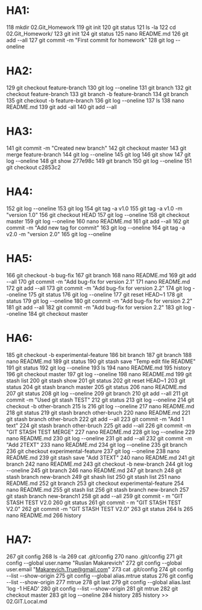# HA1:

  118  mkdir 02.Git_Homework
  119  git init
  120  git status
  121  ls -la
  122  cd 02.Git_Homework/
  123  git init
  124  git status
  125  nano README.md
  126  git add --all
  127  git commit -m "First commit for homework"
  128  git log --oneline
# HA2:
  129  git checkout feature-branch
  130  git log --oneline
  131  git branch
  132  git checkout feature-branch
  133  git branch -b feature-branch
  134  git branch
  135  git checkout -b feature-branch
  136  git log --oneline
  137  ls
  138  nano README.md 
  139  git add -all
  140  git add --all
# HA3:
  141  git commit -m "Created new branch"
  142  git checkout master
  143  git merge feature-branch
  144  git log --oneline
  145  git log
  146  git show
  147  git log --oneline
  148  git show 277e98c
  149  git branch
  150  git log --oneline
  151  git checkout c2853c2
# HA4:
  152  git log --oneline
  153  git log
  154  git tag -a v1.0
  155  git tag -a v1.0 -m "version 1.0"
  156  git checkout HEAD
  157  git log --oneline
  158  git checkout master
  159  git log --oneline
  160  nano README.md 
  161  git add --all
  162  git commit -m "Add new tag for commit"
  163  git log --oneline
  164  git tag -a v2.0 -m "version 2.0"
  165  git log --oneline
# HA5:
  166  git checkout -b bug-fix
  167  git branch
  168  nano README.md 
  169  git add --all
  170  git commit -m "Add bug-fix for version 2.1"
  171  nano README.md 
  172  git add --all
  173  git commit -m "Add bug-fix for version 2.2"
  174  git log --oneline
  175  git status
  176  git log --oneline
  177  git reset HEAD~1
  178  git status
  179  git log --oneline
  180  git commit -m "Add bug-fix for version 2.2"
  181  git add --all
  182  git commit -m "Add bug-fix for version 2.2"
  183  git log --oneline
  184  git checkout master
# HA6:
  185  git checkout -b experimental-feature
  186  bit branch
  187  git branch
  188  nano README.md 
  189  git status
  190  git stash save "Temp edit file README"
  191  git status
  192  git log --oneline
  193  ls
  194  nano README.md 
  195  history
  196  git checkout master
  197  git log --oneline
  198  nano README.md 
  199  git stash list
  200  git stash show
  201  git status
  202  git reset HEAD~1
  203  git status
  204  git stash branch master 
  205  git status
  206  nano README.md 
  207  git status
  208  git log --oneline
  209  git branch
  210  git add --all
  211  git commit -m "Used git stash TEST"
  212  git status
  213  git log --oneline
  214  git checkout -b other-branch
  215  ls
  216  git log --oneline
  217  nano README.md 
  218  git status
  219  git stash branch other-bruch
  220  nano README.md 
  221  git stash branch other-bruch
  222  git add --all
  223  git commit -m "Add 1 text"
  224  git stash branch other-bruch
  225  git add --all
  226  git commit -m "GIT STASH TEST MERGE"
  227  nano README.md 
  228  git log --oneline
  229  nano README.md 
  230  git log --oneline
  231  git add --all
  232  git commit -m "Add 2TEXT"
  233  nano README.md 
  234  git log --oneline
  235  git branch
  236  git checkout experimental-feature 
  237  git log --oneline
  238  nano README.md 
  239  git stash save "Add 3TEXT"
  240  nano README.md 
  241  git branch
  242  nano README.md 
  243  git checkout -b new-branch
  244  git log --oneline
  245  git branch
  246  nano README.md 
  247  git branch
  248  git stash branch new-branch
  249  git shash list
  250  git stash list
  251  nano README.md 
  252  git branch
  253  git checkout experimental-feature 
  254  nano README.md 
  255  git stash list
  256  git stash branch new-branch
  257  git stash branch new-branch1
  258  git add --all
  259  git commit - m "GIT STASH TEST V2.0
  260  git status 
  261  git commit - m "GIT STASH TEST V2.0"
  262  git commit -m "GIT STASH TEST V2.0"
  263  git status
  264  ls
  265  nano README.md 
  266  history
# HA7:
  267  git config
  268  ls -la
  269  cat .git/config 
  270  nano .git/config 
  271  git config --global user.name "Ruslan Makarevich"
  272  git config --global user.email "Makarevich.True@gmail.com"
  273  cat .git/config 
  274  git config --list --show-origin
  275  git config --global alias.mtrue status
  276  git config --list --show-origin
  277  mtrue
  278  git last
  279  git config --global alias.last 'log -1 HEAD'
  280  git config --list --show-origin
  281  git mtrue
  282  git checkout master
  283  git log --oneline
  284  history
  285  history >> 02.GIT.Local.md

